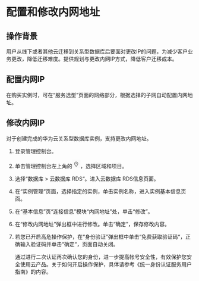 # 配置和修改内网地址<a name="rds_sqlserver_05_0024"></a>

## 操作背景<a name="zh-cn_topic_0192954290_section48273313131053"></a>

用户从线下或者其他云迁移到关系型数据库后要面对更改IP的问题，为减少客户业务更改，降低迁移难度。提供规划与更改内网IP方式，降低客户迁移成本。

## 配置内网IP<a name="zh-cn_topic_0192954290_section8474436184218"></a>

在购买实例时，可在“服务选型”页面的网络部分，根据选择的子网自动配置内网地址。

## 修改内网IP<a name="zh-cn_topic_0192954290_section593175034210"></a>

对于创建完成的华为云关系型数据库实例，支持更改内网地址。

1.  登录管理控制台。
2.  单击管理控制台左上角的![](figures/Region灰色图标.png)，选择区域和项目。
3.  选择“数据库  \>  云数据库 RDS“。进入云数据库 RDS信息页面。
4.  在“实例管理“页面，选择指定的实例，单击实例名称，进入实例基本信息页面。
5.  在“基本信息”页“连接信息”模块“内网地址”处，单击“修改”。
6.  在“修改内网地址”弹出框中进行修改。单击“确定”，保存修改内容。
7.  若您已开启高危操作保护，在“身份验证”弹出框中单击“免费获取验证码“，正确输入验证码并单击“确定“，页面自动关闭。

    通过进行二次认证再次确认您的身份，进一步提高帐号安全性，有效保护您安全使用云产品。关于如何开启操作保护，具体请参考《统一身份认证服务用户指南》的内容。


